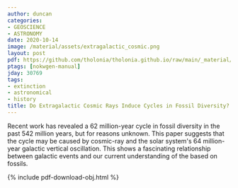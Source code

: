 ```yaml
---
author: duncan
categories:
- GEOSCIENCE
- ASTRONOMY
date: 2020-10-14
image: /material/assets/extragalactic_cosmic.png
layout: post
pdf: https://github.com/tholonia/tholonia.github.io/raw/main/_material/assets/extragalactic_cosmic.pdf
ptags: [nokwgen-manual]
jday: 30769
tags:
- extinction
- astronomical
- history
title: Do Extragalactic Cosmic Rays Induce Cycles in Fossil Diversity?
---
```


Recent work has revealed a 62 million-year cycle in fossil diversity in the past 542 million years, but for reasons unknown. This paper suggests that the cycle may be caused by cosmic-ray and the solar system's 64 million-year galactic vertical oscillation.  This shows a fascinating relationship between galactic events and our current understanding of the based on fossils.

<!--more-->

{% include pdf-download-obj.html %}
